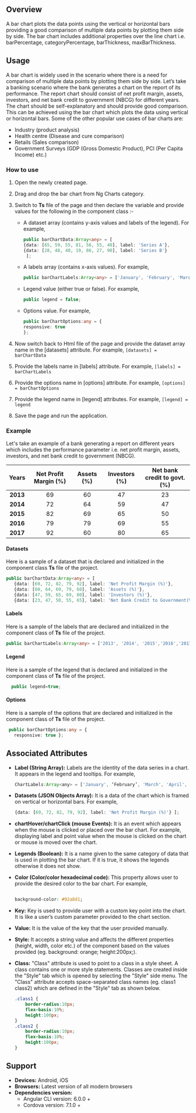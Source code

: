 ## Overview
A bar chart plots the data points using the vertical or horizontal bars providing a good comparison of multiple data points by plotting them side by side. The bar chart includes additional properties over the line chart i.e. barPercentage, categoryPercentage, barThickness, maxBarThickness.
 
## Usage
A bar chart is widely used in the scenario where there is a need for comparison of multiple data points by plotting them side by side.
Let’s take a banking scenario where the bank generates a chart on the report of its performance. The report chart should consist of net profit margin, assets, investors, and net bank credit to government (NBCG) for different years. The chart should be self-explanatory and should provide good comparison. This can be achieved using the bar chart which plots the data using vertical or horizontal bars. 
Some of the other popular use cases of bar charts are:
-   Industry (product analysis)
-   Health centre (Disease and cure comparison)
-   Retails (Sales comparison)
-   Government Surveys (GDP (Gross Domestic Product), PCI (Per Capita Income) etc.)

### How to use
1. Open the newly created page.
2. Drag and drop the bar chart from Ng Charts category.
3. Switch to **Ts** file of the page and then declare the variable and provide values for the following in the component class :- 
    * A dataset array (contains y-axis values and labels of the legend). For example,
        ```ts
        public barChartData:Array<any> = [
        {data: [65, 59, 55, 81, 56, 55, 40], label: 'Series A'},
        {data: [28, 48, 40, 19, 86, 27, 90], label: 'Series B'}
         ];
         ```
        
    * A labels array (contains x-axis values). For example,
        ```typescript
        public barChartLabels:Array<any> = ['January', 'February', 'March','April', 'May', 'June', 'July'];
        ```
    * Legend value (either true or false). For example, 
        ```typescript
        public legend = false;
        ```
    * Options value. For example,
        ```typescript
        public barChartOptions:any = {
        responsive: true
        };
        ```
4. Now switch back to Html file of the page and provide the dataset array name in the [datasets] attribute. For example,
        ```
		[datasets] = barChartData
		```
6. Provide the labels name in [labels] attribute. For example,
        ```
        [labels] = barChartLabels
        ```
7. Provide the options name in [options] attribute. For example, `[options] = barChartOptions`
        
8. Provide the legend name in [legend] attributes. For example, `[legend] = legend`
        
9. Save the page and run the application.

### Example
Let's take an example of a bank generating a report on different years which includes the performance parameter i.e. net profit margin, assets, investors, and net bank credit to government (NBCG).

| Years | Net Profit Margin (%) | Assets (%) | Investors (%) | Net bank credit to govt. (%) |
| :------: | :------: | :------: | :------: | :------: |
| **2013** | 69 | 60 | 47 | 23 |
| **2014** | 72 | 64 | 59 | 47 |
| **2015** | 82 | 69 | 65 | 50 |
| **2016** | 79 | 79 | 69 | 55 |
| **2017** | 92 | 60 | 80 | 65 |  

#### Datasets
Here is a sample of a dataset that is declared and initialized in the component class **Ts** file of the project. 
```typescript
public barChartData:Array<any> = [
   {data: [69, 72, 82, 79, 92], label: 'Net Profit Margin (%)'},
   {data: [60, 64, 69, 79, 60], label: 'Assets (%)'},
   {data: [47, 59, 65, 69, 80], label: 'Investors (%)'},
   {data: [23, 47, 50, 55, 65], label: 'Net Bank Credit to Government(%)'} ];
```
#### Labels
Here is a sample of the labels that are declared and initialized in the component class of **Ts** file of the project.
```typescript
public barChartLabels:Array<any> = ['2013', '2014', '2015','2016','2017'];
```
#### Legend
Here is a sample of the legend that is declared and initialized in the component class of **Ts** file of the project.
```typescript
  public legend=true;
```
#### Options
Here is a sample of the options that are declared and initialized in the component class of **Ts** file of the project.
```typescript
 public barChartOptions:any = {
   responsive: true };
```
## Associated Attributes
- **Label (String Array):** Labels are the identity of the data series in a chart. It appears in the legend and tooltips. For example, 
    ```javascript
    ChartLabels:Array<any> = ['January', ‘February’, 'March', 'April', 'May', 'June', 'July'];
    ```

-   **Datasets (JSON Objects Array):** It is a data of the chart which is framed on vertical or horizontal bars. For example,
    ```typescript
    {data: [69, 72, 82, 79, 92], label: 'Net Profit Margin (%)'} ];
    ```
- **chartHover/chartClick (mouse Events):** It is an event which appears when the mouse is clicked or placed over the bar chart. For example, displaying label and point value when the mouse is clicked on the chart or mouse is moved over the chart. 
- **Legends (Boolean):** It is a name given to the same category of data that is used in plotting the bar chart. If it is true, it shows the legends otherwise it does not show.
- **Color (Color/color hexadecimal code):** This property allows user to provide the desired color to the bar chart. For example, 
    ```css
    
    background-color: #92a8d1;
    
    ```

-   **Key:** Key is used to provide user with a custom key point into the chart. It is like a user’s custom parameter provided to the chart section.

-   **Value:** It is the value of the key that the user provided manually.
- **Style:** It accepts a string value and affects the different properties (height, width, color etc.) of the component based on the values provided (eg. background: orange; height:200px;).

- **Class:** "Class" attribute is used to point to a class in a style sheet. A class contains one or more style statements. Classes are created inside the "Style" tab which is opened by selecting the "Style" side menu. The "Class" attribute accepts space-separated class names (eg. class1 class2) which are defined in the "Style" tab as shown below.
    ```css
    .class1 {
        border-radius:10px;
        flex-basis:10%;
        height:100px;
    }
    .class2 {
        border-radius:10px;
        flex-basis:10%;
        height:100px;
    }
    ```

## Support
- **Devices:** Android, iOS
- **Browsers:**  Latest version of all modern browsers
- **Dependencies version:** 
    - Angular CLI version: 6.0.0 + 
    - Cordova version: 7.1.0 +

